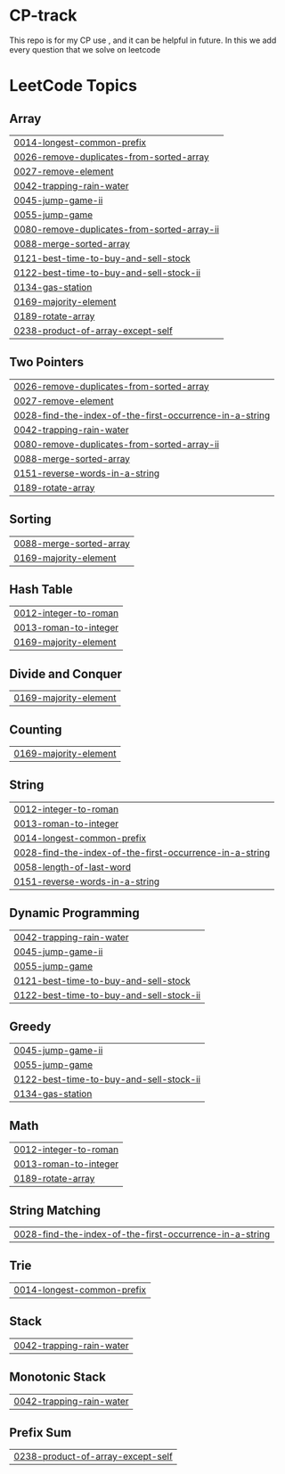# CP-track
This repo is for my CP use , and it can be helpful in future. 
In this we add every question that we solve on leetcode

<!---LeetCode Topics Start-->
# LeetCode Topics
## Array
|  |
| ------- |
| [0014-longest-common-prefix](https://github.com/Sumit-0005/CP-track/tree/master/0014-longest-common-prefix) |
| [0026-remove-duplicates-from-sorted-array](https://github.com/Sumit-0005/CP-track/tree/master/0026-remove-duplicates-from-sorted-array) |
| [0027-remove-element](https://github.com/Sumit-0005/CP-track/tree/master/0027-remove-element) |
| [0042-trapping-rain-water](https://github.com/Sumit-0005/CP-track/tree/master/0042-trapping-rain-water) |
| [0045-jump-game-ii](https://github.com/Sumit-0005/CP-track/tree/master/0045-jump-game-ii) |
| [0055-jump-game](https://github.com/Sumit-0005/CP-track/tree/master/0055-jump-game) |
| [0080-remove-duplicates-from-sorted-array-ii](https://github.com/Sumit-0005/CP-track/tree/master/0080-remove-duplicates-from-sorted-array-ii) |
| [0088-merge-sorted-array](https://github.com/Sumit-0005/CP-track/tree/master/0088-merge-sorted-array) |
| [0121-best-time-to-buy-and-sell-stock](https://github.com/Sumit-0005/CP-track/tree/master/0121-best-time-to-buy-and-sell-stock) |
| [0122-best-time-to-buy-and-sell-stock-ii](https://github.com/Sumit-0005/CP-track/tree/master/0122-best-time-to-buy-and-sell-stock-ii) |
| [0134-gas-station](https://github.com/Sumit-0005/CP-track/tree/master/0134-gas-station) |
| [0169-majority-element](https://github.com/Sumit-0005/CP-track/tree/master/0169-majority-element) |
| [0189-rotate-array](https://github.com/Sumit-0005/CP-track/tree/master/0189-rotate-array) |
| [0238-product-of-array-except-self](https://github.com/Sumit-0005/CP-track/tree/master/0238-product-of-array-except-self) |
## Two Pointers
|  |
| ------- |
| [0026-remove-duplicates-from-sorted-array](https://github.com/Sumit-0005/CP-track/tree/master/0026-remove-duplicates-from-sorted-array) |
| [0027-remove-element](https://github.com/Sumit-0005/CP-track/tree/master/0027-remove-element) |
| [0028-find-the-index-of-the-first-occurrence-in-a-string](https://github.com/Sumit-0005/CP-track/tree/master/0028-find-the-index-of-the-first-occurrence-in-a-string) |
| [0042-trapping-rain-water](https://github.com/Sumit-0005/CP-track/tree/master/0042-trapping-rain-water) |
| [0080-remove-duplicates-from-sorted-array-ii](https://github.com/Sumit-0005/CP-track/tree/master/0080-remove-duplicates-from-sorted-array-ii) |
| [0088-merge-sorted-array](https://github.com/Sumit-0005/CP-track/tree/master/0088-merge-sorted-array) |
| [0151-reverse-words-in-a-string](https://github.com/Sumit-0005/CP-track/tree/master/0151-reverse-words-in-a-string) |
| [0189-rotate-array](https://github.com/Sumit-0005/CP-track/tree/master/0189-rotate-array) |
## Sorting
|  |
| ------- |
| [0088-merge-sorted-array](https://github.com/Sumit-0005/CP-track/tree/master/0088-merge-sorted-array) |
| [0169-majority-element](https://github.com/Sumit-0005/CP-track/tree/master/0169-majority-element) |
## Hash Table
|  |
| ------- |
| [0012-integer-to-roman](https://github.com/Sumit-0005/CP-track/tree/master/0012-integer-to-roman) |
| [0013-roman-to-integer](https://github.com/Sumit-0005/CP-track/tree/master/0013-roman-to-integer) |
| [0169-majority-element](https://github.com/Sumit-0005/CP-track/tree/master/0169-majority-element) |
## Divide and Conquer
|  |
| ------- |
| [0169-majority-element](https://github.com/Sumit-0005/CP-track/tree/master/0169-majority-element) |
## Counting
|  |
| ------- |
| [0169-majority-element](https://github.com/Sumit-0005/CP-track/tree/master/0169-majority-element) |
## String
|  |
| ------- |
| [0012-integer-to-roman](https://github.com/Sumit-0005/CP-track/tree/master/0012-integer-to-roman) |
| [0013-roman-to-integer](https://github.com/Sumit-0005/CP-track/tree/master/0013-roman-to-integer) |
| [0014-longest-common-prefix](https://github.com/Sumit-0005/CP-track/tree/master/0014-longest-common-prefix) |
| [0028-find-the-index-of-the-first-occurrence-in-a-string](https://github.com/Sumit-0005/CP-track/tree/master/0028-find-the-index-of-the-first-occurrence-in-a-string) |
| [0058-length-of-last-word](https://github.com/Sumit-0005/CP-track/tree/master/0058-length-of-last-word) |
| [0151-reverse-words-in-a-string](https://github.com/Sumit-0005/CP-track/tree/master/0151-reverse-words-in-a-string) |
## Dynamic Programming
|  |
| ------- |
| [0042-trapping-rain-water](https://github.com/Sumit-0005/CP-track/tree/master/0042-trapping-rain-water) |
| [0045-jump-game-ii](https://github.com/Sumit-0005/CP-track/tree/master/0045-jump-game-ii) |
| [0055-jump-game](https://github.com/Sumit-0005/CP-track/tree/master/0055-jump-game) |
| [0121-best-time-to-buy-and-sell-stock](https://github.com/Sumit-0005/CP-track/tree/master/0121-best-time-to-buy-and-sell-stock) |
| [0122-best-time-to-buy-and-sell-stock-ii](https://github.com/Sumit-0005/CP-track/tree/master/0122-best-time-to-buy-and-sell-stock-ii) |
## Greedy
|  |
| ------- |
| [0045-jump-game-ii](https://github.com/Sumit-0005/CP-track/tree/master/0045-jump-game-ii) |
| [0055-jump-game](https://github.com/Sumit-0005/CP-track/tree/master/0055-jump-game) |
| [0122-best-time-to-buy-and-sell-stock-ii](https://github.com/Sumit-0005/CP-track/tree/master/0122-best-time-to-buy-and-sell-stock-ii) |
| [0134-gas-station](https://github.com/Sumit-0005/CP-track/tree/master/0134-gas-station) |
## Math
|  |
| ------- |
| [0012-integer-to-roman](https://github.com/Sumit-0005/CP-track/tree/master/0012-integer-to-roman) |
| [0013-roman-to-integer](https://github.com/Sumit-0005/CP-track/tree/master/0013-roman-to-integer) |
| [0189-rotate-array](https://github.com/Sumit-0005/CP-track/tree/master/0189-rotate-array) |
## String Matching
|  |
| ------- |
| [0028-find-the-index-of-the-first-occurrence-in-a-string](https://github.com/Sumit-0005/CP-track/tree/master/0028-find-the-index-of-the-first-occurrence-in-a-string) |
## Trie
|  |
| ------- |
| [0014-longest-common-prefix](https://github.com/Sumit-0005/CP-track/tree/master/0014-longest-common-prefix) |
## Stack
|  |
| ------- |
| [0042-trapping-rain-water](https://github.com/Sumit-0005/CP-track/tree/master/0042-trapping-rain-water) |
## Monotonic Stack
|  |
| ------- |
| [0042-trapping-rain-water](https://github.com/Sumit-0005/CP-track/tree/master/0042-trapping-rain-water) |
## Prefix Sum
|  |
| ------- |
| [0238-product-of-array-except-self](https://github.com/Sumit-0005/CP-track/tree/master/0238-product-of-array-except-self) |
<!---LeetCode Topics End-->